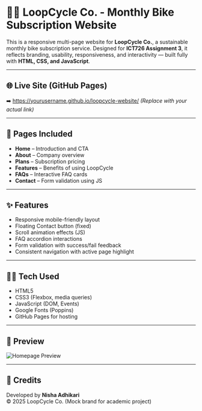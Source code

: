 # 🚴‍♀️ LoopCycle Co. - Monthly Bike Subscription Website

This is a responsive multi-page website for **LoopCycle Co.**, a sustainable monthly bike subscription service. Designed for **ICT726 Assignment 3**, it reflects branding, usability, responsiveness, and interactivity — built fully with **HTML, CSS, and JavaScript**.

---

## 🌐 Live Site (GitHub Pages)
➡️ https://yourusername.github.io/loopcycle-website/ *(Replace with your actual link)*

---

## 📁 Pages Included

- **Home** – Introduction and CTA
- **About** – Company overview
- **Plans** – Subscription pricing
- **Features** – Benefits of using LoopCycle
- **FAQs** – Interactive FAQ cards
- **Contact** – Form validation using JS

---

## ✨ Features

- Responsive mobile-friendly layout
- Floating Contact button (fixed)
- Scroll animation effects (JS)
- FAQ accordion interactions
- Form validation with success/fail feedback
- Consistent navigation with active page highlight

---

## 👩‍💻 Tech Used

- HTML5
- CSS3 (Flexbox, media queries)
- JavaScript (DOM, Events)
- Google Fonts (Poppins)
- GitHub Pages for hosting

---

## 📸 Preview

![Homepage Preview](bicycle.jpg)

---

## 📣 Credits

Developed by **Nisha Adhikari**  
© 2025 LoopCycle Co. (Mock brand for academic project)

